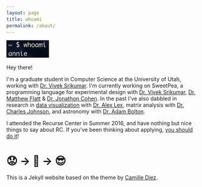 ```yaml
---
layout: page
title: whoami
permalink: /about/
---
```


![](/images/whoami.jpg)



Hey there!

I'm a graduate student in Computer Science at the University of Utah, working with [Dr. Vivek Srikumar](http://svivek.com/). I'm currently working on SweetPea, a programming language for experimental design with [Dr. Vivek Srikumar](http://svivek.com/), [Dr. Matthew Flatt](https://www.cs.utah.edu/~mflatt/) & [Dr. Jonathon Cohen](https://webapps.pni.princeton.edu/ncc/JDC/Home_Page.html). In the past I've also dabbled in research in [data visualization](https://github.com/Caleydo/lineage) with [Dr. Alex Lex](http://alexander-lex.net/), matrix analysis with [Dr. Charles Johnson](http://www.wm.edu/as/mathematics/faculty-directory/johnson_c.php), and astronomy with [Dr. Adam Bolton](http://www.physics.utah.edu/~bolton/Home.html).

I attended the Recurse Center in Summer 2016, and have nothing but nice things to say about RC. If you've been thinking about applying, [you should do it](https://www.recurse.com/)!

# 😟 → 🤖 →  😎

<p></p>

This is a Jekyll website based on the theme by [Camille Diez](https://github.com/diezcami).

